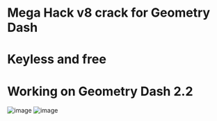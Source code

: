 # Mega Hack v8 crack for Geometry Dash

# Keyless and free
# Working on Geometry Dash 2.2


![image](https://github.com/user-attachments/assets/070fffd5-15ca-43d0-9e24-7d2514a17b84)
![image](https://github.com/user-attachments/assets/174b1b06-c822-4765-9659-ee347263767a)
